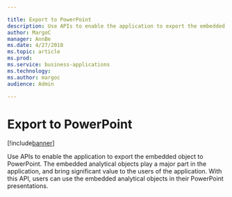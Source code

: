 ```yaml
---

title: Export to PowerPoint
description: Use APIs to enable the application to export the embedded object to PowerPoint.
author: MargoC
manager: AnnBe
ms.date: 4/27/2018
ms.topic: article
ms.prod: 
ms.service: business-applications
ms.technology: 
ms.author: margoc
audience: Admin

---
```

#  Export to PowerPoint




[!include[banner](../../../includes/banner.md)]

Use APIs to enable the application to export the embedded object to PowerPoint.
The embedded analytical objects play a major part in the application, and bring
significant value to the users of the application. With this API, users can use
the embedded analytical objects in their PowerPoint presentations.
